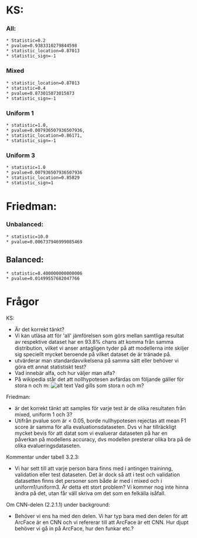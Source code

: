 # KS:
### All:
    * Statistic=0.2
    * pvalue=0.9383310279844598
    * statistic_location=0.87013
    * statistic_sign=-1

### Mixed
	* statistic_location=0.87013
	* statistic=0.4
	* pvalue=0.873015873015873
    * statistic_sign=-1

### Uniform 1
	* statistic=1.0, 
	* pvalue=0.007936507936507936, 
	* statistic_location=0.86171, 
	* statistic_sign=-1

### Uniform 3
    * statistic=1.0
    * pvalue=0.007936507936507936
    * statistic_location=0.85829
	* statistic_sign=1


# Friedman: 
### Unbalanced:
    * statistic=10.0
	* pvalue=0.006737946999085469

## Balanced:
	* statistic=8.400000000000006
	* pvalue=0.01499557682047766

# Frågor

KS:
- Är det korrekt tänkt?
- Vi kan utläsa att för 'all' jämförelsen som görs mellan samtliga resultat av respektive dataset har en 93.8% chans att komma från samma distribution, vilket vi anser antagligen tyder på att modellerna inte skiljer sig speciellt mycket beroende på vilket dataset de är tränade på. 
- utvärderar man standardavvikelsena på samma sätt eller behöver vi göra ett annat statistiskt test?
- Vad innebär alfa, och hur väljer man alfa?
- På wikipedia står det att nollhypotesen avfärdas om följande gäller för stora n och m: ![alt text](image.png) Vad gills som stora n och m?

Friedman:
- är det korrekt tänkt att samples för varje test är de olika resultaten från mixed, uniform 1 och 3?
- Utifrån pvalue som är < 0.05, borde nullhypotesen rejectas att mean F1 score är samma för alla evaluationsdataseten. Dvs vi har tillräckligt mycket bevis för att datat som vi evaluerar dataseten på har en påverkan på modellens accuracy, dvs modellen presterar olika bra på de olika evalueringsdataseten. 

Kommentar under tabell 3.2.3:
- Vi har sett till att varje person bara finns med i antingen traininng, validation eller test dataseten. Det är dock så att i test och validation datasetten finns det personer som både är med i mixed och i uniform1/uniform3. Är detta ett stort problem? Vi kommer nog inte hinna ändra på det, utan får väll skriva om det som en felkälla isåfall. 

Om CNN-delen (2.2.1.1) under background:
- Behöver vi ens ha med den delen. Vi har typ bara med den delen för att ArcFace är en CNN och vi refererar till att ArcFace är ett CNN. Hur djupt behöver vi gå in på ArcFace, hur den funkar etc.?


